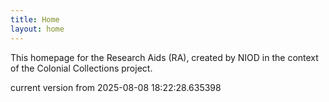 ```yaml
---
title: Home
layout: home
---
```


This homepage for the Research Aids (RA), created by NIOD in the context of the Colonial Collections project. 


current version from 2025-08-08 18:22:28.635398